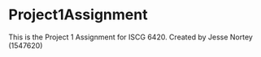# Project1Assignment
This is the Project 1 Assignment for ISCG 6420.
Created by Jesse Nortey (1547620)
